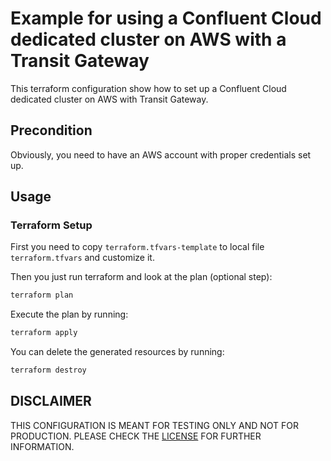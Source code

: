 # Example for using a Confluent Cloud dedicated cluster on AWS with a Transit Gateway
This terraform configuration show how to set up a Confluent Cloud dedicated cluster on AWS with Transit Gateway.

## Precondition
Obviously, you need to have an AWS account with proper credentials set up.

## Usage

### Terraform Setup
First you need to copy `terraform.tfvars-template` to local file `terraform.tfvars` and customize it.

Then you just run terraform and look at the plan (optional step):

```bash
terraform plan
```

Execute the plan by running:

```bash
terraform apply
```

You can delete the generated resources by running:

```bash
terraform destroy
```

## DISCLAIMER
THIS CONFIGURATION IS MEANT FOR TESTING ONLY AND NOT FOR PRODUCTION. PLEASE CHECK THE [LICENSE](LICENSE) FOR FURTHER INFORMATION.
